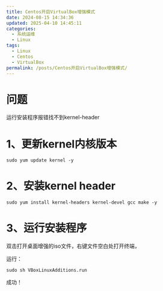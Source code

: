 ```yaml
---
title: Centos开启VirtualBox增强模式
date: 2024-08-15 14:34:36
updated: 2025-04-10 14:45:11
categories:
  - 系统运维
  - Linux
tags:
  - Linux
  - Centos
  - VirtualBox
permalink: /posts/Centos开启VirtualBox增强模式/
---
```

# 问题

运行安装程序报错找不到kernel-header

# 1、更新kernel内核版本

```shell
sudo yum update kernel -y
```

# 2、安装kernel header

```shell
sudo yum install kernel-headers kernel-devel gcc make -y
```

# 3、运行安装程序

双击打开桌面增强的iso文件，右键文件空白处打开终端，

运行： 

```shell
sudo sh VBoxLinuxAdditions.run
```

成功！

